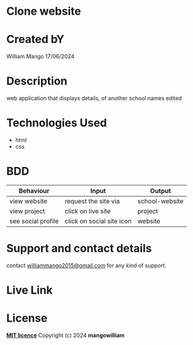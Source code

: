 
# Clone website

# Created bY

William Mango  17/06/2024

# Description

web application that displays details, of another school names edited

# Technologies Used

* html
* css

# BDD

|Behaviour	          |          Input	        |Output          |
|---------------------|-------------------------|----------------|
|view website         |request the site via     |school-website  |
|view project         |click on live site       | project        |
| see social profile  |click on social site icon|website         |

# Support and contact details

contact williammango2015@gmail.com for any kind of support.

# Live Link

# License

**[MIT licence](licence)**
Copyright (c) 2024 **mangowilliam**
